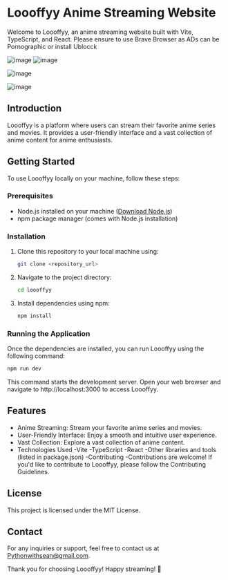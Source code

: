 


# Loooffyy Anime Streaming Website

Welcome to Loooffyy, an anime streaming website built with Vite, TypeScript, and React. Please ensure to use Brave Browser as ADs can be Pornographic or install Ublocck

![image](https://github.com/Pythonwithsean/Loooffyy-Anime-Streaming-Website/assets/107402787/e3813e86-116d-4ee7-8670-43b9e95e2e1c)
![image](https://github.com/Pythonwithsean/Loooffyy-Anime-Streaming-Website/assets/107402787/42e75615-456f-4086-abe4-9427e6cd6e50)

![image](https://github.com/Pythonwithsean/Loooffyy-Anime-Streaming-Website/assets/107402787/e0387606-fd2a-4630-ae81-4121a5c52139)

![image](https://github.com/Pythonwithsean/Loooffyy-Anime-Streaming-Website/assets/107402787/f5e5b026-4d1c-47da-9860-e5ab5367499e)


## Introduction

Loooffyy is a platform where users can stream their favorite anime series and movies. It provides a user-friendly interface and a vast collection of anime content for anime enthusiasts.

## Getting Started

To use Loooffyy locally on your machine, follow these steps:

### Prerequisites

- Node.js installed on your machine ([Download Node.js](https://nodejs.org/))
- npm package manager (comes with Node.js installation)

### Installation

1. Clone this repository to your local machine using:

    ```bash
    git clone <repository_url>
    ```

2. Navigate to the project directory:

    ```bash
    cd loooffyy
    ```

3. Install dependencies using npm:

    ```bash
    npm install
    ```

### Running the Application

Once the dependencies are installed, you can run Loooffyy using the following command:

```bash
npm run dev
```

This command starts the development server. Open your web browser and navigate to http://localhost:3000 to access Loooffyy.

## Features

- Anime Streaming: Stream your favorite anime series and movies.
- User-Friendly Interface: Enjoy a smooth and intuitive user experience.
- Vast Collection: Explore a vast collection of anime content.
- Technologies Used
-Vite
-TypeScript
-React
-Other libraries and tools (listed in package.json)
-Contributing
-Contributions are welcome! If you'd like to contribute to Loooffyy, please follow the Contributing Guidelines.

## License
This project is licensed under the MIT License.

## Contact
For any inquiries or support, feel free to contact us at Pythonwithsean@gmail.com.

Thank you for choosing Loooffyy! Happy streaming! 🎉
